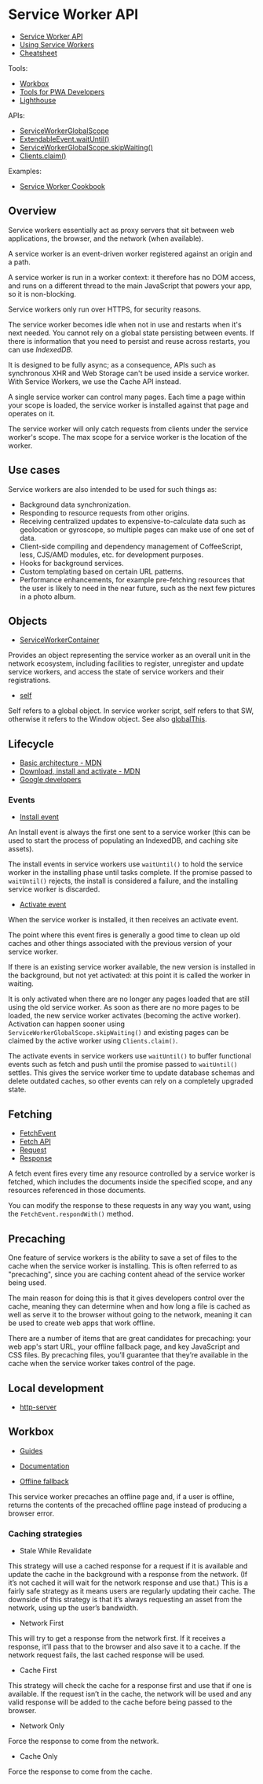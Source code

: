 # Service Worker API

- [Service Worker API](https://developer.mozilla.org/en-US/docs/Web/API/Service_Worker_API)
- [Using Service Workers](https://developer.mozilla.org/en-US/docs/Web/API/Service_Worker_API/Using_Service_Workers)
- [Cheatsheet](https://developer.mozilla.org/en-US/docs/Web/API/Service_Worker_API/Using_Service_Workers/sw101.png)

Tools:

- [Workbox](https://developers.google.com/web/tools/workbox/)
- [Tools for PWA Developers](https://developers.google.com/web/ilt/pwa/tools-for-pwa-developers)
- [Lighthouse](https://developers.google.com/web/tools/lighthouse)

APIs:

- [ServiceWorkerGlobalScope](https://developer.mozilla.org/en-US/docs/Web/API/ServiceWorkerGlobalScope)
- [ExtendableEvent.waitUntil()](https://developer.mozilla.org/en-US/docs/Web/API/ExtendableEvent/waitUntil)
- [ServiceWorkerGlobalScope.skipWaiting()](https://developer.mozilla.org/en-US/docs/Web/API/ServiceWorkerGlobalScope/skipWaiting)
- [Clients.claim()](https://developer.mozilla.org/en-US/docs/Web/API/Clients/claim)

Examples:

- [Service Worker Cookbook](https://serviceworke.rs/)

## Overview

Service workers essentially act as proxy servers that sit between web applications, the browser, and the network (when
available).

A service worker is an event-driven worker registered against an origin and a path.

A service worker is run in a worker context: it therefore has no DOM access, and runs on a different thread to the main
JavaScript that powers your app, so it is non-blocking.

Service workers only run over HTTPS, for security reasons.

The service worker becomes idle when not in use and restarts when it's next needed. You cannot rely on a global state
persisting between events. If there is information that you need to persist and reuse across restarts, you can use
_IndexedDB_.

It is designed to be fully async; as a consequence, APIs such as synchronous XHR and Web Storage can't be used inside a
service worker. With Service Workers, we use the Cache API instead.

A single service worker can control many pages. Each time a page within your scope is loaded, the service worker is
installed against that page and operates on it.

The service worker will only catch requests from clients under the service worker's scope. The max scope for a service
worker is the location of the worker.

## Use cases

Service workers are also intended to be used for such things as:

- Background data synchronization.
- Responding to resource requests from other origins.
- Receiving centralized updates to expensive-to-calculate data such as geolocation or gyroscope, so multiple pages can
  make use of one set of data.
- Client-side compiling and dependency management of CoffeeScript, less, CJS/AMD modules, etc. for development purposes.
- Hooks for background services.
- Custom templating based on certain URL patterns.
- Performance enhancements, for example pre-fetching resources that the user is likely to need in the near future, such
  as the next few pictures in a photo album.

## Objects

- [ServiceWorkerContainer](https://developer.mozilla.org/en-US/docs/Web/API/ServiceWorkerContainer)

Provides an object representing the service worker as an overall unit in the network ecosystem, including facilities to
register, unregister and update service workers, and access the state of service workers and their registrations.

- [self](https://developer.mozilla.org/en-US/docs/Web/API/Window/self)

Self refers to a global object. In service worker script, self refers to that SW, otherwise it refers to the Window
object. See also
[globalThis](https://developer.mozilla.org/en-US/docs/Web/JavaScript/Reference/Global_Objects/globalThis).

## Lifecycle

- [Basic architecture - MDN](https://developer.mozilla.org/en-US/docs/Web/API/Service_Worker_API/Using_Service_Workers#basic_architecture)
- [Download, install and activate - MDN](https://developer.mozilla.org/en-US/docs/Web/API/Service_Worker_API#download_install_and_activate)
- [Google developers](https://developers.google.com/web/ilt/pwa/introduction-to-service-worker#service_worker_lifecycle)

### Events

- [Install event](https://developer.mozilla.org/en-US/docs/Web/API/ServiceWorkerGlobalScope/install_event)

An Install event is always the first one sent to a service worker (this can be used to start the process of populating
an IndexedDB, and caching site assets).

The install events in service workers use `waitUntil()` to hold the service worker in the installing phase until tasks
complete. If the promise passed to `waitUntil()` rejects, the install is considered a failure, and the installing
service worker is discarded.

- [Activate event](https://developer.mozilla.org/en-US/docs/Web/API/ServiceWorkerGlobalScope/activate_event)

When the service worker is installed, it then receives an activate event.

The point where this event fires is generally a good time to clean up old caches and other things associated with the
previous version of your service worker.

If there is an existing service worker available, the new version is installed in the background, but not yet activated:
at this point it is called the worker in waiting.

It is only activated when there are no longer any pages loaded that are still using the old service worker. As soon as
there are no more pages to be loaded, the new service worker activates (becoming the active worker). Activation can
happen sooner using `ServiceWorkerGlobalScope.skipWaiting()` and existing pages can be claimed by the active worker using
`Clients.claim()`.

The activate events in service workers use `waitUntil()` to buffer functional events such as fetch and push until the
promise passed to `waitUntil()` settles. This gives the service worker time to update database schemas and delete
outdated caches, so other events can rely on a completely upgraded state.

## Fetching

- [FetchEvent](https://developer.mozilla.org/en-US/docs/Web/API/FetchEvent)
- [Fetch API](https://developer.mozilla.org/en-US/docs/Web/API/Fetch_API)
- [Request](https://developer.mozilla.org/en-US/docs/Web/API/Request)
- [Response](https://developer.mozilla.org/en-US/docs/Web/API/Response)

A fetch event fires every time any resource controlled by a service worker is fetched, which includes the documents
inside the specified scope, and any resources referenced in those documents.

You can modify the response to these requests in any way you want, using the `FetchEvent.respondWith()` method.

## Precaching

One feature of service workers is the ability to save a set of files to the cache when the service worker is installing.
This is often referred to as "precaching", since you are caching content ahead of the service worker being used.

The main reason for doing this is that it gives developers control over the cache, meaning they can determine when and
how long a file is cached as well as serve it to the browser without going to the network, meaning it can be used to
create web apps that work offline.

There are a number of items that are great candidates for precaching: your web app's start URL, your offline fallback
page, and key JavaScript and CSS files. By precaching files, you’ll guarantee that they’re available in the cache when
the service worker takes control of the page.

## Local development

- [http-server](https://github.com/http-party/http-server#tlsssl)

## Workbox

- [Guides](https://developers.google.com/web/tools/workbox/guides/get-started)
- [Documentation](https://developers.google.com/web/tools/workbox/reference-docs/latest)

- [Offline fallback](https://developers.google.com/web/tools/workbox/guides/get-started#offline_fallback)

This service worker precaches an offline page and, if a user is offline, returns the contents of the precached offline
page instead of producing a browser error.

### Caching strategies

- Stale While Revalidate

This strategy will use a cached response for a request if it is available and update the cache in the background
with a response from the network. (If it’s not cached it will wait for the network response and use that.) This
is a fairly safe strategy as it means users are regularly updating their cache. The downside of this strategy is
that it’s always requesting an asset from the network, using up the user’s bandwidth.

- Network First

This will try to get a response from the network first. If it receives a response, it’ll pass that to the
browser and also save it to a cache. If the network request fails, the last cached response will be used.

- Cache First

This strategy will check the cache for a response first and use that if one is available. If the request isn’t in the
cache, the network will be used and any valid response will be added to the cache before being passed to the browser.

- Network Only

Force the response to come from the network.

- Cache Only

Force the response to come from the cache.
